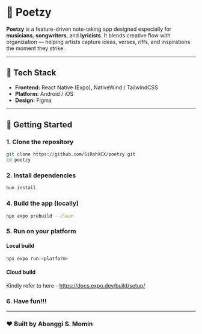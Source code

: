 # 🎵 Poetzy

**Poetzy** is a feature-driven note-taking app designed especially for **musicians**, **songwriters**, and **lyricists**.
It blends creative flow with organization — helping artists capture ideas, verses, riffs, and inspirations the moment they strike.

---

## 🧱 Tech Stack

* **Frontend:** React Native (Expo), NativeWind / TailwindCSS
* **Platform:** Android / iOS
* **Design:** Figma

---

## 🚀 Getting Started

### 1. Clone the repository

```bash
git clone https://github.com/SiRahXCX/poetzy.git
cd poetzy
```

### 2. Install dependencies

```bash
bun install
```

### 4. Build the app (locally)

```bash
npx expo prebuild --clean
```

### 5. Run on your platform

#### Local build

```bash
npx expo run:<platform>
```

#### Cloud build

Kindly refer to here - https://docs.expo.dev/build/setup/

### 6. Have fun!!!

---

### ❤️ Built by Abanggi S. Momin


